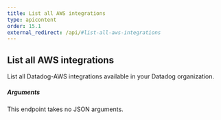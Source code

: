 ```yaml
---
title: List all AWS integrations
type: apicontent
order: 15.1
external_redirect: /api/#list-all-aws-integrations
---
```


## List all AWS integrations

List all Datadog-AWS integrations available in your Datadog organization.

##### Arguments

This endpoint takes no JSON arguments.
